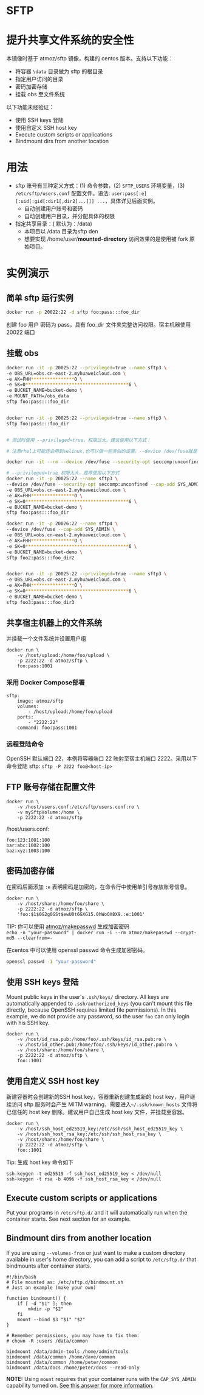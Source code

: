 # SFTP

# 提升共享文件系统的安全性

本镜像时基于 atmoz/sftp 镜像，构建的 centos 版本。支持以下功能：

- 将容器 `\data` 目录做为 sftp 的根目录
- 指定用户访问的目录
- 密码加密存储
- 挂载 obs 至文件系统



以下功能未经验证：

- 使用 SSH keys 登陆
- 使用自定义 SSH host key
- Execute custom scripts or applications
- Bindmount dirs from another location

# 用法

- sftp 账号有三种定义方式：(1) 命令参数，(2) `SFTP_USERS` 环境变量，(3)  `/etc/sftp/users.conf` 配置文件。语法: `user:pass[:e][:uid[:gid[:dir1[,dir2]...]]] ...`，具体详见后面实例。
  - 自动创建用户账号和密码
  - 自动创建用户目录，并分配具体的权限
- 指定共享目录：( 默认为：/data)
  - 本项目以 /data 目录为sftp den
  - 想要实现 /home/user/**mounted-directory** 访问效果的是使用被 fork 原始项目。

# 实例演示

## 简单 sftp 运行实例

```bash
docker run -p 20022:22 -d sftp foo:pass:::foo_dir
```

创建 foo 用户 密码为 pass，具有 foo_dir 文件夹完整访问权限。宿主机器使用 20022 端口

## 挂载 obs

```bash
docker run -it -p 20025:22 --privileged=true --name sftp3 \
-e OBS_URL=obs.cn-east-2.myhuaweicloud.com \
-e AK=FHH****************O \
-e SK=0**************************************6 \
-e BUCKET_NAME=bucket-demo \
-e MOUNT_PATH=/obs_data
sftp foo:pass:::foo_dir


docker run -it -p 20025:22 --privileged=true --name sftp3 \
sftp foo:pass:::foo_dir


# 测试时使用 --privileged=true，权限过大，建议使用以下方式：

# 注意rhel上可能还会用到selinux,也可以做一些类似的设置。--device /dev/fuse就是说把host上的/dev/fuse设备挂载到容器中，--cap-add SYS_ADMIN允许容器中运行的进程执行系统管理任务,如挂载/卸载文件系统,设置磁盘配额,开/关交换设备和文件等。

docker run -it --rm --device /dev/fuse --security-opt seccomp:unconfined --cap-add SYS_ADMIN image-registry:5000/ubuntu:16.04-sshfs /bin/bash

# --privileged=true 权限太大，推荐使用以下方式
docker run -it -p 20025:22 --name sftp3 \
--device /dev/fuse --security-opt seccomp:unconfined --cap-add SYS_ADMIN \
-e OBS_URL=obs.cn-east-2.myhuaweicloud.com \
-e AK=FHH****************O \
-e SK=0**************************************6 \
-e BUCKET_NAME=bucket-demo \
sftp foo:pass:::foo_dir

docker run -it -p 20026:22 --name sftp4 \
--device /dev/fuse --cap-add SYS_ADMIN \
-e OBS_URL=obs.cn-east-2.myhuaweicloud.com \
-e AK=FHH****************O \
-e SK=0**************************************6 \
-e BUCKET_NAME=bucket-demo \
sftp foo2:pass:::foo_dir2


docker run -it -p 20025:22 --privileged=true --name sftp3 \
-e OBS_URL=obs.cn-east-2.myhuaweicloud.com \
-e AK=FHH****************O \
-e SK=0**************************************6 \
-e BUCKET_NAME=bucket-demo \
sftp foo3:pass:::foo_dir3
```



## 共享宿主机器上的文件系统

并挂载一个文件系统并设置用户组

```
docker run \
    -v /host/upload:/home/foo/upload \
    -p 2222:22 -d atmoz/sftp \
    foo:pass:1001
```

### 采用 Docker Compose部署

```
sftp:
    image: atmoz/sftp
    volumes:
        - /host/upload:/home/foo/upload
    ports:
        - "2222:22"
    command: foo:pass:1001
```



### 远程登陆命令

 OpenSSH 默认端口 22，本例将容器端口 22 映射至宿主机端口 2222。采用以下命令登陆 sftp:  `sftp -P 2222 foo@<host-ip>`



## FTP 账号存储在配置文件

```
docker run \
    -v /host/users.conf:/etc/sftp/users.conf:ro \
    -v mySftpVolume:/home \
    -p 2222:22 -d atmoz/sftp
```

/host/users.conf:

```
foo:123:1001:100
bar:abc:1002:100
baz:xyz:1003:100
```



## 密码加密存储

在密码后面添加 `:e` 表明密码是加密的，在命令行中使用单引号存放账号信息。

```
docker run \
    -v /host/share:/home/foo/share \
    -p 2222:22 -d atmoz/sftp \
    'foo:$1$0G2g0GSt$ewU0t6GXG15.0hWoOX8X9.:e:1001'
```

TIP: 你可以使用 [atmoz/makepasswd](https://hub.docker.com/r/atmoz/makepasswd/) 生成加密密码  
`echo -n "your-password" | docker run -i --rm atmoz/makepasswd --crypt-md5 --clearfrom=-`

在centos 中可以使用 openssl passwd 命令生成加密密码。

```bash
openssl passwd -1 "your-password"
```



## 使用 SSH keys 登陆

Mount public keys in the user's `.ssh/keys/` directory. All keys are automatically appended to `.ssh/authorized_keys` (you can't mount this file directly, because OpenSSH requires limited file permissions). In this example, we do not provide any password, so the user `foo` can only login with his SSH key.

```
docker run \
    -v /host/id_rsa.pub:/home/foo/.ssh/keys/id_rsa.pub:ro \
    -v /host/id_other.pub:/home/foo/.ssh/keys/id_other.pub:ro \
    -v /host/share:/home/foo/share \
    -p 2222:22 -d atmoz/sftp \
    foo::1001
```

## 使用自定义 SSH host key

新建容器时会创建新的SSH host key，容器重新创建生成新的 host key，用户继续访问 sftp 服务时会产生 MITM warning，需要进入`~/.ssh/known_hosts`  文件将已信任的 host key 删除。建议用户自己生成 host key 文件，并挂载至容器。

```
docker run \
    -v /host/ssh_host_ed25519_key:/etc/ssh/ssh_host_ed25519_key \
    -v /host/ssh_host_rsa_key:/etc/ssh/ssh_host_rsa_key \
    -v /host/share:/home/foo/share \
    -p 2222:22 -d atmoz/sftp \
    foo::1001
```

Tip: 生成 host key 命令如下

```
ssh-keygen -t ed25519 -f ssh_host_ed25519_key < /dev/null
ssh-keygen -t rsa -b 4096 -f ssh_host_rsa_key < /dev/null
```

## Execute custom scripts or applications

Put your programs in `/etc/sftp.d/` and it will automatically run when the container starts.
See next section for an example.

## Bindmount dirs from another location

If you are using `--volumes-from` or just want to make a custom directory available in user's home directory, you can add a script to `/etc/sftp.d/` that bindmounts after container starts.

```
#!/bin/bash
# File mounted as: /etc/sftp.d/bindmount.sh
# Just an example (make your own)

function bindmount() {
    if [ -d "$1" ]; then
        mkdir -p "$2"
    fi
    mount --bind $3 "$1" "$2"
}

# Remember permissions, you may have to fix them:
# chown -R :users /data/common

bindmount /data/admin-tools /home/admin/tools
bindmount /data/common /home/dave/common
bindmount /data/common /home/peter/common
bindmount /data/docs /home/peter/docs --read-only
```

**NOTE:** Using `mount` requires that your container runs with the `CAP_SYS_ADMIN` capability turned on. [See this answer for more information](https://github.com/atmoz/sftp/issues/60#issuecomment-332909232).


